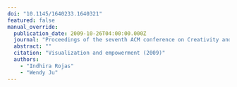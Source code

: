 ```yaml
---
doi: "10.1145/1640233.1640321"
featured: false
manual_override:
  publication_date: 2009-10-26T04:00:00.000Z
  journal: "Proceedings of the seventh ACM conference on Creativity and cognition"
  abstract: ""
  citation: "Visualization and empowerment (2009)"
  authors:
    - "Indhira Rojas"
    - "Wendy Ju"
---
```


<!-- You can add additional content about this publication here if needed -->
